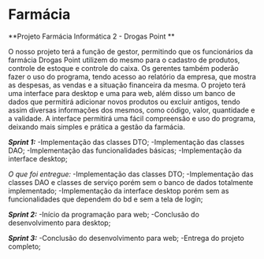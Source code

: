 # Farmácia
**Projeto Farmácia Informática 2 - Drogas Point **

O nosso projeto terá a função de gestor, permitindo que os funcionários da farmácia Drogas Point utilizem do mesmo para o cadastro de produtos, controle de estoque e controle do caixa. Os gerentes também poderão fazer o uso do programa, tendo acesso ao relatório da empresa, que mostra as despesas, as vendas e a situação financeira da mesma.
O projeto terá uma interface para desktop e uma para web, além disso um banco de dados que permitirá adicionar novos produtos ou excluir antigos, tendo assim diversas informações dos mesmos, como código, valor, quantidade e a validade. A interface permitirá uma fácil compreensão e uso do programa, deixando mais simples e prática a gestão da farmácia.

***Sprint 1:***
-Implementação das classes DTO;
-Implementação das classes DAO;
-Implementação das funcionalidades básicas;
-Implementação da interface desktop;

*O que foi entregue:*
-Implementação das classes DTO;
-Implementação das classes DAO e classes de serviço porém sem o banco de dados totalmente implementado;
-Implementação da interface desktop porém sem as funcionalidades que dependem do bd e sem a tela de login;


***Sprint 2:***
-Início da programação para web;
-Conclusão do desenvolvimento para desktop;

***Sprint 3:***
-Conclusão do desenvolvimento para web;
-Entrega do projeto completo;
